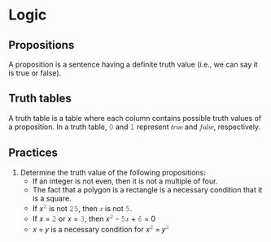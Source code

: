 # Logic

## Propositions

A proposition is a sentence having a definite truth value (i.e., we can say it is true or false).

## Truth tables

A truth table is a table where each column contains possible truth values of a proposition. In a truth table, &#x1D7F6; and &#x1D7F7; represent &#x1D461;&#x1D45F;&#x1D462;&#x1D452; and &#x1D453;&#x1D44E;&#x1D459;&#x1D460;&#x1D452;, respectively.

## Practices

1. Determine the truth value of the following propositions:
   - If an integer is not even, then it is not a multiple of four.
   - The fact that a polygon is a rectangle is a necessary condition that it is a square.
   - If &#x1D465;<sup>&#x1D7F8;</sup> is not &#x1D7F8;&#x1D7FB;, then &#x1D465; is not &#x1D7FB;.
   - If &#x1D465; = &#x1D7F8; or &#x1D465; = &#x1D7F9;, then &#x1D465;<sup>&#x1D7F8;</sup> - &#x1D7FB;&#x1D465; + &#x1D7FC; = 0
   - &#x1D465; = &#x1D466; is a necessary condition for &#x1D465;<sup>&#x1D7F8;</sup> = &#x1D466;<sup>&#x1D7F8;</sup>